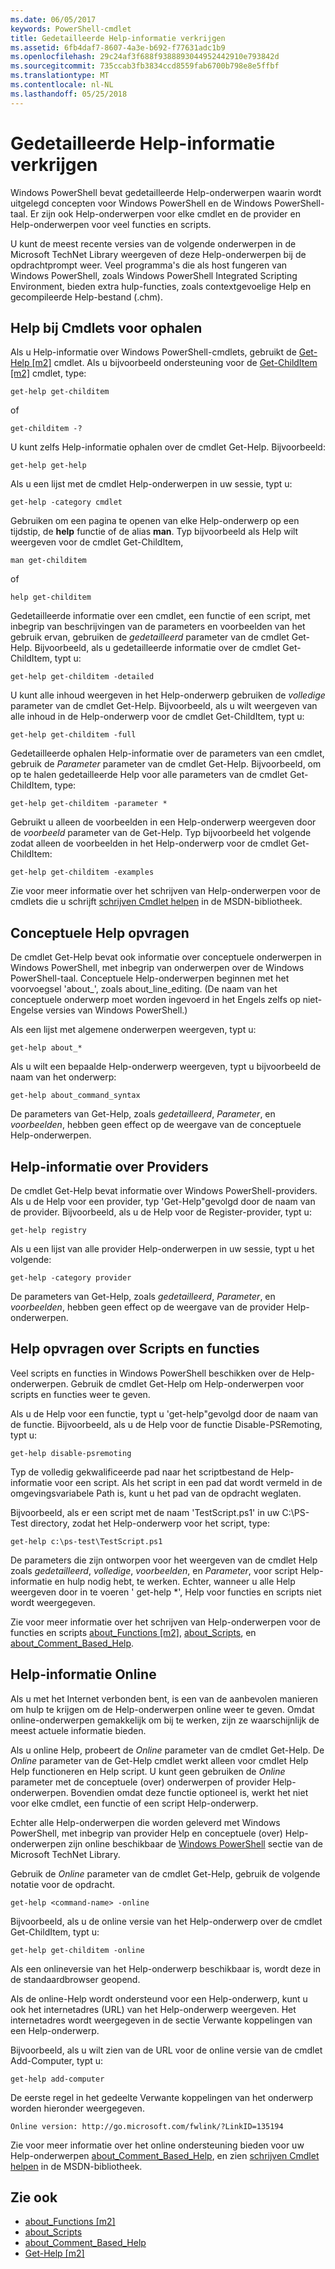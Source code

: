 ```yaml
---
ms.date: 06/05/2017
keywords: PowerShell-cmdlet
title: Gedetailleerde Help-informatie verkrijgen
ms.assetid: 6fb4daf7-8607-4a3e-b692-f77631adc1b9
ms.openlocfilehash: 29c24af3f688f9388893044952442910e793842d
ms.sourcegitcommit: 735ccab3fb3834ccd8559fab6700b798e8e5ffbf
ms.translationtype: MT
ms.contentlocale: nl-NL
ms.lasthandoff: 05/25/2018
---
```

# <a name="getting-detailed-help-information"></a>Gedetailleerde Help-informatie verkrijgen
Windows PowerShell bevat gedetailleerde Help-onderwerpen waarin wordt uitgelegd concepten voor Windows PowerShell en de Windows PowerShell-taal. Er zijn ook Help-onderwerpen voor elke cmdlet en de provider en Help-onderwerpen voor veel functies en scripts.

U kunt de meest recente versies van de volgende onderwerpen in de Microsoft TechNet Library weergeven of deze Help-onderwerpen bij de opdrachtprompt weer. Veel programma's die als host fungeren van Windows PowerShell, zoals Windows PowerShell Integrated Scripting Environment, bieden extra hulp-functies, zoals contextgevoelige Help en gecompileerde Help-bestand (.chm).

## <a name="getting-help-for-cmdlets"></a>Help bij Cmdlets voor ophalen
Als u Help-informatie over Windows PowerShell-cmdlets, gebruikt de [Get-Help [m2]](https://technet.microsoft.com/library/2d7fe1b4-0025-4580-a911-d81922dd6cd2) cmdlet. Als u bijvoorbeeld ondersteuning voor de [Get-ChildItem [m2]](https://technet.microsoft.com/library/4b270d63-c995-45b8-b5b4-3f8887efbfcc) cmdlet, type:

```
get-help get-childitem
```

of

```
get-childitem -?
```

U kunt zelfs Help-informatie ophalen over de cmdlet Get-Help. Bijvoorbeeld:

```
get-help get-help
```

Als u een lijst met de cmdlet Help-onderwerpen in uw sessie, typt u:

```
get-help -category cmdlet
```

Gebruiken om een pagina te openen van elke Help-onderwerp op een tijdstip, de **help** functie of de alias **man**. Typ bijvoorbeeld als Help wilt weergeven voor de cmdlet Get-ChildItem,

```
man get-childitem
```

of

```
help get-childitem
```

Gedetailleerde informatie over een cmdlet, een functie of een script, met inbegrip van beschrijvingen van de parameters en voorbeelden van het gebruik ervan, gebruiken de *gedetailleerd* parameter van de cmdlet Get-Help. Bijvoorbeeld, als u gedetailleerde informatie over de cmdlet Get-ChildItem, typt u:

```
get-help get-childitem -detailed
```

U kunt alle inhoud weergeven in het Help-onderwerp gebruiken de *volledige* parameter van de cmdlet Get-Help. Bijvoorbeeld, als u wilt weergeven van alle inhoud in de Help-onderwerp voor de cmdlet Get-ChildItem, typt u:

```
get-help get-childitem -full
```

Gedetailleerde ophalen Help-informatie over de parameters van een cmdlet, gebruik de *Parameter* parameter van de cmdlet Get-Help. Bijvoorbeeld, om op te halen gedetailleerde Help voor alle parameters van de cmdlet Get-ChildItem, type:

```
get-help get-childitem -parameter *
```

Gebruikt u alleen de voorbeelden in een Help-onderwerp weergeven door de *voorbeeld* parameter van de Get-Help. Typ bijvoorbeeld het volgende zodat alleen de voorbeelden in het Help-onderwerp voor de cmdlet Get-ChildItem:

```
get-help get-childitem -examples
```

Zie voor meer informatie over het schrijven van Help-onderwerpen voor de cmdlets die u schrijft [schrijven Cmdlet helpen](https://go.microsoft.com/fwlink/?LinkID=123415) in de MSDN-bibliotheek.

## <a name="getting-conceptual-help"></a>Conceptuele Help opvragen
De cmdlet Get-Help bevat ook informatie over conceptuele onderwerpen in Windows PowerShell, met inbegrip van onderwerpen over de Windows PowerShell-taal. Conceptuele Help-onderwerpen beginnen met het voorvoegsel 'about_', zoals about_line_editing. (De naam van het conceptuele onderwerp moet worden ingevoerd in het Engels zelfs op niet-Engelse versies van Windows PowerShell.)

Als een lijst met algemene onderwerpen weergeven, typt u:

```
get-help about_*
```

Als u wilt een bepaalde Help-onderwerp weergeven, typt u bijvoorbeeld de naam van het onderwerp:

```
get-help about_command_syntax
```

De parameters van Get-Help, zoals *gedetailleerd*, *Parameter*, en *voorbeelden*, hebben geen effect op de weergave van de conceptuele Help-onderwerpen.

## <a name="getting-help-about-providers"></a>Help-informatie over Providers
De cmdlet Get-Help bevat informatie over Windows PowerShell-providers. Als u de Help voor een provider, typ 'Get-Help"gevolgd door de naam van de provider. Bijvoorbeeld, als u de Help voor de Register-provider, typt u:

```
get-help registry
```

Als u een lijst van alle provider Help-onderwerpen in uw sessie, typt u het volgende:

```
get-help -category provider
```

De parameters van Get-Help, zoals *gedetailleerd*, *Parameter*, en *voorbeelden*, hebben geen effect op de weergave van de provider Help-onderwerpen.

## <a name="getting-help-about-scripts-and-functions"></a>Help opvragen over Scripts en functies
Veel scripts en functies in Windows PowerShell beschikken over de Help-onderwerpen. Gebruik de cmdlet Get-Help om Help-onderwerpen voor scripts en functies weer te geven.

Als u de Help voor een functie, typt u 'get-help"gevolgd door de naam van de functie. Bijvoorbeeld, als u de Help voor de functie Disable-PSRemoting, typt u:

```
get-help disable-psremoting
```

Typ de volledig gekwalificeerde pad naar het scriptbestand de Help-informatie voor een script. Als het script in een pad dat wordt vermeld in de omgevingsvariabele Path is, kunt u het pad van de opdracht weglaten.

Bijvoorbeeld, als er een script met de naam 'TestScript.ps1' in uw C:\\PS-Test directory, zodat het Help-onderwerp voor het script, type:

```
get-help c:\ps-test\TestScript.ps1
```

De parameters die zijn ontworpen voor het weergeven van de cmdlet Help zoals *gedetailleerd*, *volledige*, *voorbeelden*, en *Parameter*, voor script Help-informatie en hulp nodig hebt, te werken. Echter, wanneer u alle Help weergeven door in te voeren ' get-help \*', Help voor functies en scripts niet wordt weergegeven.

Zie voor meer informatie over het schrijven van Help-onderwerpen voor de functies en scripts [about_Functions [m2]](https://technet.microsoft.com/library/61d40692-5300-4de9-a9b5-bae31815e105), [about_Scripts](https://technet.microsoft.com/library/7dc08334-dcfe-450b-b949-0554855623af), en [about_Comment_Based_Help](https://technet.microsoft.com/library/99a81ccc-21a0-49ec-a1b3-9efe2b4c0bbf).

## <a name="getting-help-online"></a>Help-informatie Online
Als u met het Internet verbonden bent, is een van de aanbevolen manieren om hulp te krijgen om de Help-onderwerpen online weer te geven. Omdat online-onderwerpen gemakkelijk om bij te werken, zijn ze waarschijnlijk de meest actuele informatie bieden.

Als u online Help, probeert de *Online* parameter van de cmdlet Get-Help. De *Online* parameter van de Get-Help cmdlet werkt alleen voor cmdlet Help Help functioneren en Help script. U kunt geen gebruiken de *Online* parameter met de conceptuele (over) onderwerpen of provider Help-onderwerpen. Bovendien omdat deze functie optioneel is, werkt het niet voor elke cmdlet, een functie of een script Help-onderwerp.

Echter alle Help-onderwerpen die worden geleverd met Windows PowerShell, met inbegrip van provider Help en conceptuele (over) Help-onderwerpen zijn online beschikbaar de [Windows PowerShell](http://go.microsoft.com/fwlink/?LinkID=107116) sectie van de Microsoft TechNet Library.

Gebruik de *Online* parameter van de cmdlet Get-Help, gebruik de volgende notatie voor de opdracht.

```
get-help <command-name> -online
```

Bijvoorbeeld, als u de online versie van het Help-onderwerp over de cmdlet Get-ChildItem, typt u:

```
get-help get-childitem -online
```

Als een onlineversie van het Help-onderwerp beschikbaar is, wordt deze in de standaardbrowser geopend.

Als de online-Help wordt ondersteund voor een Help-onderwerp, kunt u ook het internetadres (URL) van het Help-onderwerp weergeven. Het internetadres wordt weergegeven in de sectie Verwante koppelingen van een Help-onderwerp.

Bijvoorbeeld, als u wilt zien van de URL voor de online versie van de cmdlet Add-Computer, typt u:

```
get-help add-computer
```

De eerste regel in het gedeelte Verwante koppelingen van het onderwerp worden hieronder weergegeven.

```
Online version: http://go.microsoft.com/fwlink/?LinkID=135194
```

Zie voor meer informatie over het online ondersteuning bieden voor uw Help-onderwerpen [about_Comment_Based_Help](https://technet.microsoft.com/library/99a81ccc-21a0-49ec-a1b3-9efe2b4c0bbf), en zien [schrijven Cmdlet helpen](https://go.microsoft.com/fwlink/?LinkID=123415) in de MSDN-bibliotheek.

## <a name="see-also"></a>Zie ook
- [about_Functions [m2]](https://technet.microsoft.com/library/61d40692-5300-4de9-a9b5-bae31815e105)
- [about_Scripts](https://technet.microsoft.com/library/7dc08334-dcfe-450b-b949-0554855623af)
- [about_Comment_Based_Help](https://technet.microsoft.com/library/99a81ccc-21a0-49ec-a1b3-9efe2b4c0bbf)
- [Get-Help [m2]](https://technet.microsoft.com/library/2d7fe1b4-0025-4580-a911-d81922dd6cd2)